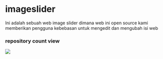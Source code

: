 # imageslider
Ini adalah sebuah web image slider dimana web ini open source kami memberikan
pengguna kebebasan untuk mengedit dan mengubah isi web 

### repository count view

![](https://komarev.com/ghpvc/?username=ferdinandderosaputra&label=Views)
